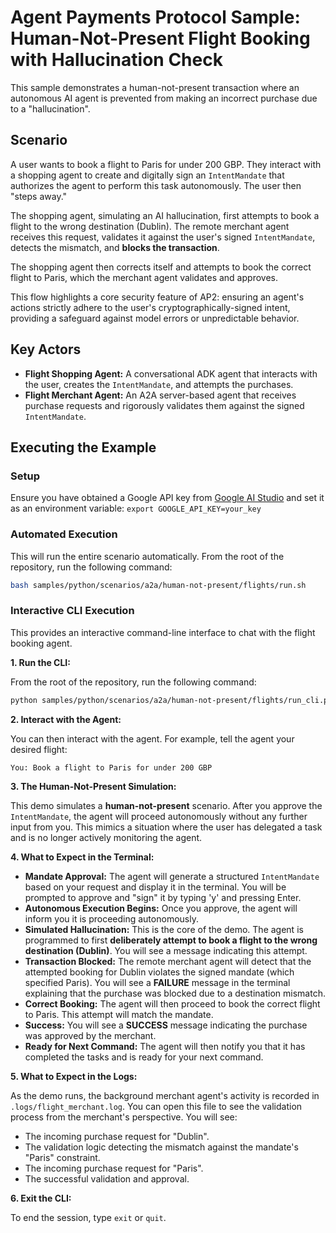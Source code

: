 # Agent Payments Protocol Sample: Human-Not-Present Flight Booking with Hallucination Check

This sample demonstrates a human-not-present transaction where an autonomous AI agent is prevented from making an incorrect purchase due to a "hallucination".

## Scenario

A user wants to book a flight to Paris for under 200 GBP. They interact with a shopping agent to create and digitally sign an `IntentMandate` that authorizes the agent to perform this task autonomously. The user then "steps away."

The shopping agent, simulating an AI hallucination, first attempts to book a flight to the wrong destination (Dublin). The remote merchant agent receives this request, validates it against the user's signed `IntentMandate`, detects the mismatch, and **blocks the transaction**.

The shopping agent then corrects itself and attempts to book the correct flight to Paris, which the merchant agent validates and approves.

This flow highlights a core security feature of AP2: ensuring an agent's actions strictly adhere to the user's cryptographically-signed intent, providing a safeguard against model errors or unpredictable behavior.

## Key Actors

* **Flight Shopping Agent:** A conversational ADK agent that interacts with the user, creates the `IntentMandate`, and attempts the purchases.
* **Flight Merchant Agent:** An A2A server-based agent that receives purchase requests and rigorously validates them against the signed `IntentMandate`.

## Executing the Example

### Setup

Ensure you have obtained a Google API key from [Google AI Studio](https://aistudio.google.com/apikey) and set it as an environment variable:
`export GOOGLE_API_KEY=your_key`

### Automated Execution

This will run the entire scenario automatically. From the root of the repository, run the following command:

```sh
bash samples/python/scenarios/a2a/human-not-present/flights/run.sh
```

### Interactive CLI Execution

This provides an interactive command-line interface to chat with the flight booking agent.

**1. Run the CLI:**

From the root of the repository, run the following command:

```sh
python samples/python/scenarios/a2a/human-not-present/flights/run_cli.py
```

**2. Interact with the Agent:**

You can then interact with the agent. For example, tell the agent your desired flight:

```
You: Book a flight to Paris for under 200 GBP
```

**3. The Human-Not-Present Simulation:**

This demo simulates a **human-not-present** scenario. After you approve the `IntentMandate`, the agent will proceed autonomously without any further input from you. This mimics a situation where the user has delegated a task and is no longer actively monitoring the agent.

**4. What to Expect in the Terminal:**

* **Mandate Approval:** The agent will generate a structured `IntentMandate` based on your request and display it in the terminal. You will be prompted to approve and "sign" it by typing 'y' and pressing Enter.
* **Autonomous Execution Begins:** Once you approve, the agent will inform you it is proceeding autonomously.
* **Simulated Hallucination:** This is the core of the demo. The agent is programmed to first **deliberately attempt to book a flight to the wrong destination (Dublin)**. You will see a message indicating this attempt.
* **Transaction Blocked:** The remote merchant agent will detect that the attempted booking for Dublin violates the signed mandate (which specified Paris). You will see a **FAILURE** message in the terminal explaining that the purchase was blocked due to a destination mismatch.
* **Correct Booking:** The agent will then proceed to book the correct flight to Paris. This attempt will match the mandate.
* **Success:** You will see a **SUCCESS** message indicating the purchase was approved by the merchant.
* **Ready for Next Command:** The agent will then notify you that it has completed the tasks and is ready for your next command.

**5. What to Expect in the Logs:**

As the demo runs, the background merchant agent's activity is recorded in `.logs/flight_merchant.log`. You can open this file to see the validation process from the merchant's perspective. You will see:

* The incoming purchase request for "Dublin".
* The validation logic detecting the mismatch against the mandate's "Paris" constraint.
* The incoming purchase request for "Paris".
* The successful validation and approval.

**6. Exit the CLI:**

To end the session, type `exit` or `quit`.
